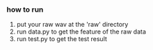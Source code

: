 ### how to run
1. put your raw wav at the 'raw' directory<br>
2. run data.py to get the feature of the raw data<br>
3. run test.py to get the test result<br>
